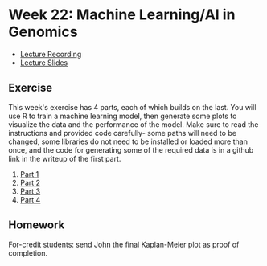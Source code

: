 # Week 22: Machine Learning/AI in Genomics

- [Lecture Recording](https://wustl.box.com/s/ajvh0irall5baiynla5bfthx5rbqy873)
- [Lecture Slides](IntroAI_GenomicMedicine.pdf)

## Exercise
This week's exercise has 4 parts, each of which builds on the last. You will use R to train a machine learning model, then generate some plots to visualize the data and the performance of the model. Make sure to read the instructions and provided code carefully- some paths will need to be changed, some libraries do not need to be installed or loaded more than once, and the code for generating some of the required data is in a github link in the writeup of the first part.
1. [Part 1](https://www.biostars.org/p/85124/)
2. [Part 2](https://www.biostars.org/p/86981/)
3. [Part 3](https://www.biostars.org/p/87110/)
4. [Part 4](https://www.biostars.org/p/87580/)

## Homework
For-credit students: send John the final Kaplan-Meier plot as proof of completion.
